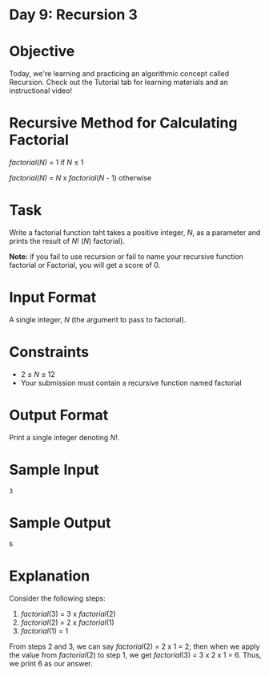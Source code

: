 # Day 9: Recursion 3

# Objective
<p>
Today, we're learning and practicing an algorithmic concept called Recursion. Check out the Tutorial tab for learning materials and an instructional video!
</p>

# Recursive Method for Calculating Factorial
<p>
<i>factorial(N)</i> = 1 if <i>N</i> ≤ 1
</p>
<p>
<i>factorial(N)</i> = <i>N</i> x <i>factorial</i>(<i>N</i> - 1) otherwise
</p>

# Task
<p>
Write a factorial function taht takes a positive integer, <i>N</i>, as a parameter and prints the result of <i>N</i>! (<i>N</i>) factorial).
</p>
<p><strong>Note:</strong> if you fail to use recursion or fail to name your recursive function factorial or Factorial, you will get a score of 0.</p>

# Input Format
<p>
A single integer, <i>N</i> (the argument to pass to factorial).
</p>

# Constraints
<ul>
<li>2 ≤ <i>N</i> ≤ 12</li>
<li>Your submission must contain a recursive function named factorial</li>
</ul>

# Output Format
<p>
Print a single integer denoting <i>N</i>!.
</p>

# Sample Input
<p>
<code>3</code>
</p>

# Sample Output
<p>
<code>6</code>
</p>

# Explanation
<p>
Consider the following steps:
</p>
<ol>
<li><i>factorial</i>(3) = 3 x <i>factorial</i>(2)</li>
<li><i>factorial</i>(2) = 2 x <i>factorial</i>(1)</li>
<li><i>factorial</i>(1) = 1</li>
</ol>
<p>
From steps 2 and 3, we can say <i>factorial</i>(2) = 2 x 1 = 2; then when we apply the value from <i>factorial</i>(2) to step 1, we get <i>factorial</i>(3) = 3 x 2 x 1 = 6. Thus, we print 6 as our answer.
</p>